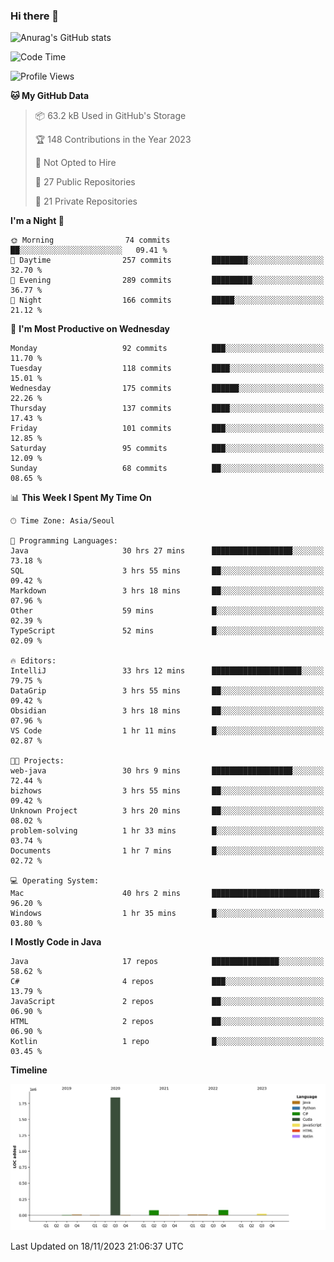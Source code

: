 ### Hi there 👋

![Anurag's GitHub stats](https://github-readme-stats.vercel.app/api?username=pllap&show_icons=true&theme=github_dark)

<!--START_SECTION:waka-->
![Code Time](http://img.shields.io/badge/Code%20Time-523%20hrs%2030%20mins-blue)

![Profile Views](http://img.shields.io/badge/Profile%20Views-0-blue)

**🐱 My GitHub Data** 

> 📦 63.2 kB Used in GitHub's Storage 
 > 
> 🏆 148 Contributions in the Year 2023
 > 
> 🚫 Not Opted to Hire
 > 
> 📜 27 Public Repositories 
 > 
> 🔑 21 Private Repositories 
 > 
**I'm a Night 🦉** 

```text
🌞 Morning                74 commits          ██░░░░░░░░░░░░░░░░░░░░░░░   09.41 % 
🌆 Daytime                257 commits         ████████░░░░░░░░░░░░░░░░░   32.70 % 
🌃 Evening                289 commits         █████████░░░░░░░░░░░░░░░░   36.77 % 
🌙 Night                  166 commits         █████░░░░░░░░░░░░░░░░░░░░   21.12 % 
```
📅 **I'm Most Productive on Wednesday** 

```text
Monday                   92 commits          ███░░░░░░░░░░░░░░░░░░░░░░   11.70 % 
Tuesday                  118 commits         ████░░░░░░░░░░░░░░░░░░░░░   15.01 % 
Wednesday                175 commits         ██████░░░░░░░░░░░░░░░░░░░   22.26 % 
Thursday                 137 commits         ████░░░░░░░░░░░░░░░░░░░░░   17.43 % 
Friday                   101 commits         ███░░░░░░░░░░░░░░░░░░░░░░   12.85 % 
Saturday                 95 commits          ███░░░░░░░░░░░░░░░░░░░░░░   12.09 % 
Sunday                   68 commits          ██░░░░░░░░░░░░░░░░░░░░░░░   08.65 % 
```


📊 **This Week I Spent My Time On** 

```text
🕑︎ Time Zone: Asia/Seoul

💬 Programming Languages: 
Java                     30 hrs 27 mins      ██████████████████░░░░░░░   73.18 % 
SQL                      3 hrs 55 mins       ██░░░░░░░░░░░░░░░░░░░░░░░   09.42 % 
Markdown                 3 hrs 18 mins       ██░░░░░░░░░░░░░░░░░░░░░░░   07.96 % 
Other                    59 mins             █░░░░░░░░░░░░░░░░░░░░░░░░   02.39 % 
TypeScript               52 mins             █░░░░░░░░░░░░░░░░░░░░░░░░   02.09 % 

🔥 Editors: 
IntelliJ                 33 hrs 12 mins      ████████████████████░░░░░   79.75 % 
DataGrip                 3 hrs 55 mins       ██░░░░░░░░░░░░░░░░░░░░░░░   09.42 % 
Obsidian                 3 hrs 18 mins       ██░░░░░░░░░░░░░░░░░░░░░░░   07.96 % 
VS Code                  1 hr 11 mins        █░░░░░░░░░░░░░░░░░░░░░░░░   02.87 % 

🐱‍💻 Projects: 
web-java                 30 hrs 9 mins       ██████████████████░░░░░░░   72.44 % 
bizhows                  3 hrs 55 mins       ██░░░░░░░░░░░░░░░░░░░░░░░   09.42 % 
Unknown Project          3 hrs 20 mins       ██░░░░░░░░░░░░░░░░░░░░░░░   08.02 % 
problem-solving          1 hr 33 mins        █░░░░░░░░░░░░░░░░░░░░░░░░   03.74 % 
Documents                1 hr 7 mins         █░░░░░░░░░░░░░░░░░░░░░░░░   02.72 % 

💻 Operating System: 
Mac                      40 hrs 2 mins       ████████████████████████░   96.20 % 
Windows                  1 hr 35 mins        █░░░░░░░░░░░░░░░░░░░░░░░░   03.80 % 
```

**I Mostly Code in Java** 

```text
Java                     17 repos            ███████████████░░░░░░░░░░   58.62 % 
C#                       4 repos             ███░░░░░░░░░░░░░░░░░░░░░░   13.79 % 
JavaScript               2 repos             ██░░░░░░░░░░░░░░░░░░░░░░░   06.90 % 
HTML                     2 repos             ██░░░░░░░░░░░░░░░░░░░░░░░   06.90 % 
Kotlin                   1 repo              █░░░░░░░░░░░░░░░░░░░░░░░░   03.45 % 
```



**Timeline**

![Lines of Code chart](https://raw.githubusercontent.com/pllap/pllap/main/assets/bar_graph.png)


 Last Updated on 18/11/2023 21:06:37 UTC
<!--END_SECTION:waka-->


<!--
**pllap/pllap** is a ✨ _special_ ✨ repository because its `README.md` (this file) appears on your GitHub profile.

Here are some ideas to get you started:

- 🔭 I’m currently working on ...
- 🌱 I’m currently learning ...
- 👯 I’m looking to collaborate on ...
- 🤔 I’m looking for help with ...
- 💬 Ask me about ...
- 📫 How to reach me: ...
- 😄 Pronouns: ...
- ⚡ Fun fact: ...
-->
